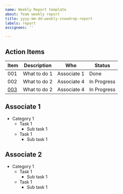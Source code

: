 ```yaml
---
name: Weekly Report template
about: Team weekly report
title: yyyy-mm-dd-weekly-snowdrop-report
labels: report
assignees: ''

---
```


<!-- Please only use this template for submitting the weekly report -->

## Action Items

| Item | Description | Who | Status |
| ----- | ---- | ---- | ----- |
| 001 | What to do 1 | Associate 1 | Done |
| 002 | What to do 2 | Associate 4 | In Progress |
| [003](https://github.com/snowdrop/issues/3) | What to do 2 | Associate 4 | In Progress |

## Associate 1

* Category 1
  * Task 1
    * Sub task 1 
  * Task 1
    * Sub task 1 
   
## Associate 2

* Category 1
  * Task 1
    * Sub task 1 
  * Task 1
    * Sub task 1
